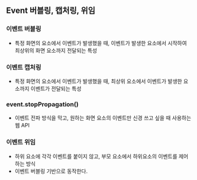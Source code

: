 ## Event 버블링, 캡처링, 위임

### 이벤트 버블링
* 특정 화면의 요소에서 이벤트가 발생했을 때, 이벤트가 발생한 요소에서 시작하여 최상위의 화면 요소까지 전달되는 특성

### 이벤트 캡처링
* 특정 화면의 요소에서 이벤트가 발생했을 때, 최상위 요소에서 이벤트가 발생한 요소까지 이벤트가 전달되는 특성

### event.stopPropagation()
* 이벤트 전파 방식을 막고, 원하는 화면 요소의 이벤트만 신경 쓰고 싶을 때 사용하는 웹 API

### 이벤트 위임
* 하위 요소에 각각 이벤트를 붙이지 않고, 부모 요소에서 하위요소의 이벤트를 제어하는 방식
* 이벤트 버블링 기반으로 동작한다.
